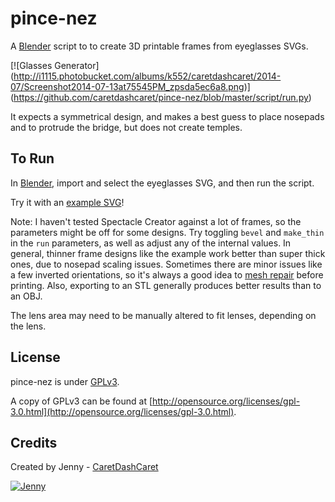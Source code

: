 pince-nez
============

A [Blender](http://www.blender.org/) script to to create 3D printable frames from eyeglasses SVGs.

[![Glasses Generator]
(http://i1115.photobucket.com/albums/k552/caretdashcaret/2014-07/Screenshot2014-07-13at75545PM_zpsda5ec6a8.png)]
(https://github.com/caretdashcaret/pince-nez/blob/master/script/run.py)

It expects a symmetrical design, and makes a best guess to place nosepads and to protrude the bridge, but does not create temples.

To Run
-------------

In [Blender](http://www.blender.org/), import and select the eyeglasses SVG, and then run the script.

Try it with an [example SVG](http://sethtaylor.com/b2/2013/09/02/free-vector-glasses-icon/)!

Note: I haven't tested Spectacle Creator against a lot of frames, so the parameters might be off for some designs.
Try toggling `bevel` and `make_thin` in the `run` parameters, as well as adjust any of the internal values.
In general, thinner frame designs like the example work better than super thick ones, due to nosepad scaling issues.
Sometimes there are minor issues like a few inverted orientations, so it's always a good idea to [mesh repair](
https://github.com/caretdashcaret/MeshRepairFor3DPrinting) before printing.
Also, exporting to an STL generally produces better results than to an OBJ.

The lens area may need to be manually altered to fit lenses, depending on the lens.

License
-------------

pince-nez is under [GPLv3](http://opensource.org/licenses/gpl-3.0.html).

A copy of GPLv3 can be found at [http://opensource.org/licenses/gpl-3.0.html](http://opensource.org/licenses/gpl-3.0.html).

Credits
-------------

Created by Jenny - [CaretDashCaret](http://caretdashcaret.wordpress.com/)

[![Jenny](http://i1115.photobucket.com/albums/k552/caretdashcaret/2014-03/About5_zps7f79c497.jpg)](http://caretdashcaret.wordpress.com/)